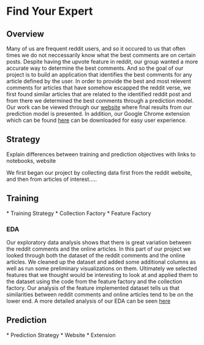 <h1>Find Your Expert</h1>

<h2>Overview</h2>

Many of us are frequent reddit users, and so it occured to us that often times we do not neccessarily know what the best comments are on certain posts. Despite having the upvote feature in reddit, our group wanted a more accurate way to determine the best comments. And so the goal of our project is to build an application that identifies the best comments for any article defined by the user. In order to provide the best and most relevent comments for articles that have somehow escapped the reddit verse, we first found similar articles that are related to the identified reddit post and from there we determined the best comments through a prediction model. Our work can be viewed through our <a href="http://ukeeem.github.io/CS109-Project-//">website</a> where final results from our prediction model is presented. In addition, our Google Chrome extension which can be found <a href="http://ukeeem.github.io/CS109-Project-//extension/">here</a> can be downloaded for easy user experience. 


<h2>Strategy</h2>
Explain differences between training and prediction objectives with links to notebooks, website

We first began our project by collecting data first from the reddit website, and then from articles of interest.....

<h2>Training</h2>
* Training Strategy
* Collection Factory
* Feature Factory
<h3>EDA</h3>

Our exploratory data analysis shows that there is great variation between the reddit comments and the online articles. In this part of our project we looked through both the dataset of the reddit comments and the online articles. We cleaned up the dataset and added some additional columns as well as run some preliminary visualizations on them. Ultimately we selected features that we thought would be interesting to look at and applied them to the dataset using the code from the feature factory and the collection factory. Our analysis of the feature implemented dataset tells us that similarities between reddit comments and online articles tend to be on the lower end. A more detailed analysis of our EDA can be seen <a href="https://github.com/UKeeeM/CS109-Project-/blob/master/EDA.ipynb">here</a>

<h2>Prediction</h2>
* Prediction Strategy
* Website
* Extension


